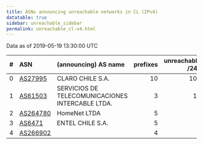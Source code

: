 ```yaml
---
title: ASNs announcing unreachable networks in CL (IPv4)
datatable: true
sidebar: unreachable_sidebar
permalink: unreachable_cl-v4.html
---
```


Data as of 2019-05-19 13:30:00 UTC


<div class="datatable-begin"></div>

|   # | ASN                                      | (announcing) AS name                             |   prefixes |   unreachable /24s |
|----:|:-----------------------------------------|:-------------------------------------------------|-----------:|-------------------:|
|   0 | [AS27995](unreachable_AS27995-v4.html)   | CLARO CHILE S.A.                                 |         10 |                104 |
|   1 | [AS61503](unreachable_AS61503-v4.html)   | SERVICIOS DE TELECOMUNICACIONES INTERCABLE LTDA. |          3 |                 12 |
|   2 | [AS264780](unreachable_AS264780-v4.html) | HomeNet LTDA                                     |          5 |                  8 |
|   3 | [AS6471](unreachable_AS6471-v4.html)     | ENTEL CHILE S.A.                                 |          5 |                  5 |
|   4 | [AS266902](unreachable_AS266902-v4.html) |                                                  |          4 |                  4 |

<div class="datatable-end"></div>